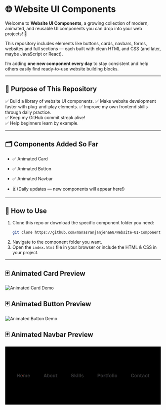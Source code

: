 # 🌐 Website UI Components

Welcome to **Website UI Components**, a growing collection of modern, animated, and reusable UI components you can drop into your web projects! 🚀

This repository includes elements like buttons, cards, navbars, forms, websites and full sections — each built with clean HTML and CSS (and later, maybe JavaScript or React).

I’m adding **one new component every day** to stay consistent and help others easily find ready-to-use website building blocks.

---

## 📌 Purpose of This Repository

✅ Build a library of website UI components. 
✅ Make website development faster with plug-and-play elements. 
✅ Improve my own frontend skills through daily practice.  
✅ Keep my GitHub commit streak alive!  
✅ Help beginners learn by example.

---

## 🗂️ Components Added So Far

- ✅ Animated Card
- ✅ Animated Button
- ✅ Animated Navbar

- ⏳ (Daily updates — new components will appear here!)

---

## 🚀 How to Use

1. Clone this repo or download the specific component folder you need:
    ```bash
    git clone https://github.com/manasranjanjena68/Website-UI-Components.git
    ```
2. Navigate to the component folder you want.
3. Open the `index.html` file in your browser or include the HTML & CSS in your project.

---

## 🃏 Animated Card Preview

![Animated Card Demo](./Animated-Card/demo.gif)


## 🃏 Animated Button Preview


![Animated Button Demo](./Animated-Button/Animated%20Buttion.gif)


## 🃏 Animated Navbar Preview

![Animated Navbar Demo](./Animated-Navbar/Animated%20navbar.gif)

